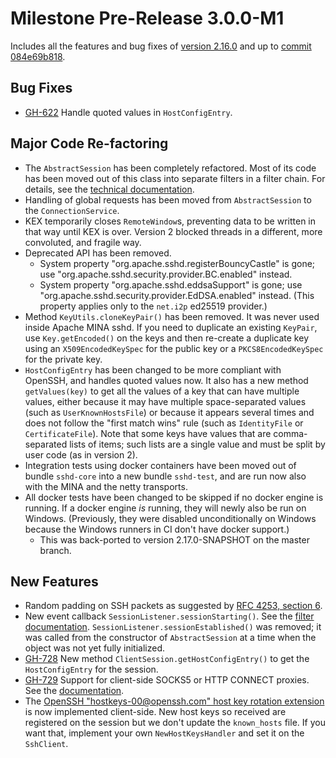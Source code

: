 # Milestone Pre-Release 3.0.0-M1

Includes all the features and bug fixes of [version 2.16.0](./2.16.0.md) and up to [commit 084e69b818](https://github.com/apache/mina-sshd/blob/084e69b818/CHANGES.md#planned-for-next-version).

## Bug Fixes

* [GH-622](https://github.com/apache/mina-sshd/issues/622) Handle quoted values in `HostConfigEntry`.

## Major Code Re-factoring

* The `AbstractSession` has been completely refactored. Most of its code has been moved out of this class into separate filters in a filter chain. For details, see the [technical documentation](../technical/filters.md).
* Handling of global requests has been moved from `AbstractSession` to the `ConnectionService`.
* KEX temporarily closes `RemoteWindow`s, preventing data to be written in that way until KEX is over. Version 2 blocked threads in a different, more convoluted, and fragile way.
* Deprecated API has been removed.
    * System property "org.apache.sshd.registerBouncyCastle" is gone; use "org.apache.sshd.security.provider.BC.enabled" instead.
    * System property "org.apache.sshd.eddsaSupport" is gone; use "org.apache.sshd.security.provider.EdDSA.enabled" instead. (This property applies only to the `net.i2p` ed25519 provider.)
* Method `KeyUtils.cloneKeyPair()` has been removed. It was never used inside Apache MINA sshd. If you need to duplicate an existing `KeyPair`, use `Key.getEncoded()` on the keys and then re-create a duplicate key using an `X509EncodedKeySpec` for the public key or a `PKCS8EncodedKeySpec` for the private key.
* `HostConfigEntry` has been changed to be more compliant with OpenSSH, and handles quoted values now. It also has a new method `getValues(key)` to get all the values of a key that can have multiple values, either because it may have multiple space-separated values (such as `UserKnownHostsFile`) or because it appears several times and does not follow the "first match wins" rule (such as `IdentityFile` or `CertificateFile`). Note that some keys have values that are comma-separated lists of items; such lists are a single value and must be split by user code (as in version 2).
* Integration tests using docker containers have been moved out of bundle `sshd-core` into a new bundle `sshd-test`, and are run now also with the MINA and the netty transports.
* All docker tests have been changed to be skipped if no docker engine is running. If a docker engine _is_ running, they will newly also be run on Windows. (Previously, they were disabled unconditionally on Windows because the Windows runners in CI don't have docker support.)
    * This was back-ported to version 2.17.0-SNAPSHOT on the master branch.

## New Features

* Random padding on SSH packets as suggested by [RFC 4253, section 6](https://datatracker.ietf.org/doc/html/rfc4253#section-6).
* New event callback `SessionListener.sessionStarting()`. See the [filter documentation](../technical/filters.md). `SessionListener.sessionEstablished()` was removed; it was called from the constructor of `AbstractSession` at a time when the object was not yet fully initialized.
* [GH-728](https://github.com/apache/mina-sshd/issues/728) New method `ClientSession.getHostConfigEntry()` to get the `HostConfigEntry` for the session.
* [GH-729](https://github.com/apache/mina-sshd/issues/729) Support for client-side SOCKS5 or HTTP CONNECT proxies. See the [documentation](../client-setup.md#proxies).
* The [OpenSSH "hostkeys-00@openssh.com" host key rotation extension](https://github.com/openssh/openssh-portable/blob/b5b405fee/PROTOCOL#L367) is now implemented client-side. New host keys so received are registered on the session but we don't update the `known_hosts` file. If you want that, implement your own `NewHostKeysHandler` and set it on the `SshClient`.


